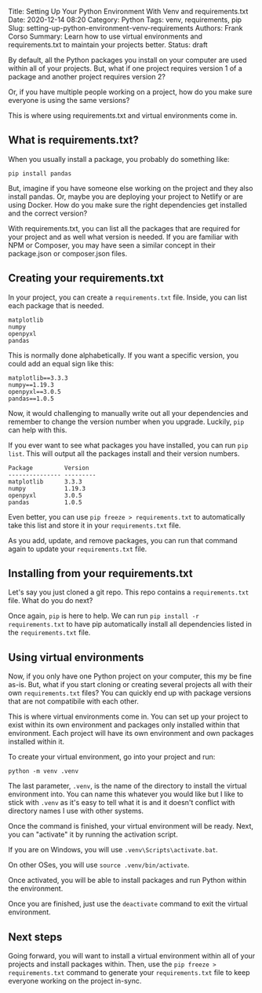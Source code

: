 Title: Setting Up Your Python Environment With Venv and requirements.txt
Date: 2020-12-14 08:20
Category: Python
Tags: venv, requirements, pip
Slug: setting-up-python-environment-venv-requirements
Authors: Frank Corso
Summary: Learn how to use virtual environments and requirements.txt to maintain your projects better.
Status: draft

By default, all the Python packages you install on your computer are used within all of your projects. But, what if one project requires version 1 of a package and another project requires version 2?

Or, if you have multiple people working on a project, how do you make sure everyone is using the same versions?

This is where using requirements.txt and virtual environments come in.

## What is requirements.txt?

When you usually install a package, you probably do something like:

`pip install pandas`

But, imagine if you have someone else working on the project and they also install pandas. Or, maybe you are deploying your project to Netlify or are using Docker. How do you make sure the right dependencies get installed and the correct version?

With requirements.txt, you can list all the packages that are required for your project and as well what version is needed. If you are familiar with NPM or Composer, you may have seen a similar concept in their package.json or composer.json files.

## Creating your requirements.txt

In your project, you can create a `requirements.txt` file. Inside, you can list each package that is needed.

```text
matplotlib
numpy
openpyxl
pandas
```

This is normally done alphabetically. If you want a specific version, you could add an equal sign like this:

```text
matplotlib==3.3.3
numpy==1.19.3
openpyxl==3.0.5
pandas==1.0.5
```

Now, it would challenging to manually write out all your dependencies and remember to change the version number when you upgrade. Luckily, `pip` can help with this.

If you ever want to see what packages you have installed, you can run `pip list`. This will output all the packages install and their version numbers.

```text
Package         Version
--------------- ---------
matplotlib      3.3.3
numpy           1.19.3
openpyxl        3.0.5
pandas          1.0.5
```

Even better, you can use `pip freeze > requirements.txt` to automatically take this list and store it in your `requirements.txt` file.

As you add, update, and remove packages, you can run that command again to update your `requirements.txt` file.

## Installing from your requirements.txt

Let's say you just cloned a git repo. This repo contains a `requirements.txt` file. What do you do next?

Once again, `pip` is here to help. We can run `pip install -r requirements.txt` to have pip automatically install all dependencies listed in the `requirements.txt` file.

## Using virtual environments

Now, if you only have one Python project on your computer, this my be fine as-is. But, what if you start cloning or creating several projects all with their own `requirements.txt` files? You can quickly end up with package versions that are not compatibile with each other.

This is where virtual environments come in. You can set up your project to exist within its own environment and packages only installed within that environment. Each project will have its own environment and own packages installed within it.

To create your virtual environment, go into your project and run:

`python -m venv .venv`

The last parameter, `.venv`, is the name of the directory to install the virtual environment into. You can name this whatever you would like but I like to stick with `.venv` as it's easy to tell what it is and it doesn't conflict with directory names I use with other systems.

Once the command is finished, your virtual environment will be ready. Next, you can "activate" it by running the activation script.

If you are on Windows, you will use `.venv\Scripts\activate.bat`.

On other OSes, you will use `source .venv/bin/activate`.

Once activated, you will be able to install packages and run Python within the environment.

Once you are finished, just use the `deactivate` command to exit the virtual environment.

## Next steps

Going forward, you will want to install a virtual environment within all of your projects and install packages within. Then, use the `pip freeze > requirements.txt` command to generate your `requirements.txt` file to keep everyone working on the project in-sync.